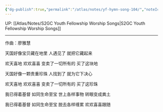 ```yaml
---
{"dg-publish":true,"permalink":"/atlas/notes/yf-hymn-song-104/","noteIcon":""}
---
```


UP: [[Atlas/Notes/S2GC Youth Fellowship Worship Songs\|S2GC Youth Fellowship Worship Songs]]

---


作曲：廖雅慧

天国好像宝贝藏在地里
人遇见了
就把它藏起来

欢天喜地
欢欢喜喜
变卖了一切所有的
买了这块地

天国好像一颗贵重珍珠
人找到了 
就为它下决心

欢天喜地
欢欢喜喜
变卖了一切所有的
买了这珍珠 

我已得着基督
如同生命至宝
世上各样事物
转眼变成粪土

我已得着基督
如同生命至宝
脱去各样缠累
欢欢喜喜跟随